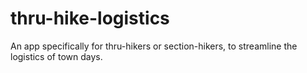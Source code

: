 # thru-hike-logistics
An app specifically for thru-hikers or section-hikers, to streamline the logistics of town days.
